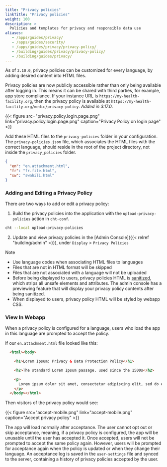 ```yaml
---
title: "Privacy policies"
linkTitle: "Privacy policies"
weight: 100
description: >
  Policies and templates for privacy and responsible data use 
aliases:
   - /apps/guides/privacy/
   - /apps/guides/security/
   - /apps/guides/privacy/privacy-policy/
   - /building/guides/privacy/privacy-policy/
   - /building/guides/privacy/
---
```



As of `3.10.0`, privacy policies can be customized for every language, by adding desired content into HTML files.

Privacy policies are now publicly accessible rather than only being available after logging in. This means it can be shared with third parties, for example, app store compliance. If your instance URL is `https://my-health-facility.org`, then the privacy policy is available at `https://my-health-facility.org/medic/privacy-policy`. _Added in 3.17.0_.

{{< figure src="privacy.policy.login.page.png" link="privacy.policy.login.page.png" caption="Privacy Policy on login page" >}}

Add these HTML files to the `privacy-policies` folder in your configuration. The `privacy-policies.json` file, which associates the HTML files with the correct language, should reside in the root of the project directory, not inside the `privacy_policies` folder.

```json
{
  "en": "en.attachment.html",
  "fr": "fr.file.html",
  "sw": "swahili.html"
}
```

### Adding and Editing a Privacy Policy

There are two ways to add or edit a privacy policy:

1. Build the privacy policies into the application with the `upload-privacy-policies` action in `cht-conf`.
```bash
cht --local upload-privacy-policies
```

2. Update and view privacy policies in the [Admin Console]({{< relref "building/admin" >}}), under `Display` > `Privacy Policies`

> [!NOTE]
> - Use language codes when associating HTML files to languages
> - Files that are not in HTML format will be skipped
> - Files that are not associated with a language will not be uploaded
> - Before being displayed to users, privacy policies HTML is [sanitized](https://docs.angularjs.org/api/ngSanitize/service/$sanitize), which strips all unsafe elements and attributes. The admin console has a previewing feature that will display your privacy policy contents after being sanitized.
> - When displayed to users, privacy policy HTML will be styled by webapp CSS.


### View In Webapp

When a privacy policy is configured for a language, users who load the app in this language are prompted to accept the policy.

If our `en.attachment.html` file looked like this:

```html
  <html><body>

    <h1>Lorem Ipsum: Privacy & Data Protection Policy</h1>

    <h2>The standard Lorem Ipsum passage, used since the 1500s</h2>

    <p>
      Lorem ipsum dolor sit amet, consectetur adipiscing elit, sed do eiusmod tempor incididunt ut labore et dolore magna aliqua. Ut enim ad minim veniam, quis nostrud exercitation ullamco laboris nisi ut aliquip ex ea commodo consequat. Duis aute irure dolor in reprehenderit in voluptate velit esse cillum dolore eu fugiat nulla pariatur. Excepteur sint occaecat cupidatat non proident, sunt in culpa qui officia deserunt mollit anim id est laborum
    </p>
  </body></html>
```

Then visitors of the privacy policy would see:

{{< figure src="accept-mobile.png" link="accept-mobile.png" caption="Accept privacy policy" >}}

The app will load normally after acceptance. The user cannot opt out or skip acceptance, meaning, if a privacy policy is configured, the app will be unusable until the user has accepted it. Once accepted, users will not be prompted to accept the same policy again. However, users will be prompted for acceptance again when the policy is updated or when they change their language. An acceptance log is saved in the `user-settings` file and synced to the server, containing a history of privacy policies accepted by the user.

